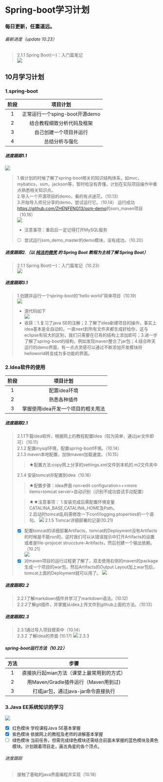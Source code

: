 # Spring-boot学习计划

### 每日更新，任重道远。
###### 最新进度（update 10.23）
> 2.1.1 Spring Boot(一)：入门篇笔记  
 ![](./pic/1.jpg)
## 10月学习计划
### 1.spring-boot
| 阶段 | 项目计划 |
| :------: | :------: |
|1|正常运行一个sping-boot开源demo|
|2|结合教程细致分析代码及框架|
|3|自己创建一个项目并运行|
|4|总结分析与强化|

##### 进度跟踪1.1
![](./pic/数据库状态.png)
> 1.做计划的时候了解了spring-boot相关的知识结构体系，如mvc，mybatics，ssm，jackson等，暂时哈没有弄懂，计划在实际项目操作中重点熟悉相关知识点。  
> 2.导入一个开源项目的demo，看的有点迷茫。（10.13）  
> 3.开始导入师兄分享的demo，尝试运行它。（10.14）
> 运行成功<https://github.com/ZHENFENG13/ssm-demo>的ssm_maven项目（10.18）  
 ![](./pic/ssm_demo首页.png)
>- 注意事项：重启后一定记得打开MySQL服务  
>- [ ] 尝试运行ssm_demo_master的demo模块，没有成功。（10.20）  
##### 进度跟踪2.（以 [纯洁的微笑](http://www.ityouknow.com/spring-boot.html) 的 Spring Boot 教程为主线了解 Spring Boot）
> 2.1.1 Spring Boot(一)：入门篇笔记（10.23）  
 ![](./pic/1.png)
##### 进度跟踪3.1
> 1.创建并运行一个spring-boot的“hello world”简单项目（10.19）  
![](./pic/helloworld.png)  
> - 源代码如下  
  ![](./pic/源码.png)
>- 收获：1.复习了java SE的注解；2.了解了idea新建项目的操作，事实上idea基本是全自动的，一直next到所有文件夹都生成好给你，这与eclipse有较大的区别，我们只需要在已有的结构上添加即可；3.进一步了解了spring-boot的结构，例如发现maven整合了jar包；4.结合昨天运行的demo界面，有一点点灵感可以通过不断添加开发模块将helloworld转变成为多功能的界面。

### 2.Idea软件的使用
| 阶段 | 项目计划 |
| :------: | :------: |
|1|配置idea环境|
|2|熟悉各种插件|
|3|掌握使用idea开发一个项目的相关用法|
##### 进度跟踪2.1
> 2.1.1下载Idea软件，根据网上的教程配置Idea（较为简单，通过jar文件即可）（10.11）  
> 2.1.2 配置mysql环境，配置spring-boot环境。（10.14）  
> 2.1.3 maven本地配置，加快maven加载速度。（10.15）  
>> &#9733;配置方法:copy网上分享的settings.xml文件到本机的.m2文件夹中  
>
> 2.1.4 安装tomcat并配置到idea（10.16）  
>> &#9733;配置步骤：idea界面 run>edit configuration>+>more items>tomcat server>自动识别（识别不成功尝试手动配置）  
>
>> &#9733;&#9733;注意事项：
> 1.安装完成后需配置环境变量CATALINA_BASE,CATALINA_HOME及Path。  
> 2.启动时tomcat乱码需修改一下conf/logging.ptoperties的一个语句。
![](./pic/tomcat乱码更正方法.png)
> 2.1.5 Tomcar详细部署的记录(10.21)
> - [x] 配置tomcat的详细部署Artifacts，tomcat的Deployment没有Artifacts的时候是不能run的，这时我们可以从错误提示中打开Artifacts的设置或者是file-projocet struccture-Aritifacts，然后创建一个输出依赖。（10.21）  
 ![](./pic/artifacts.png)  
 > - [x] 对maven项目的运行过程更了解了，双击使用右侧的maven的package生成一个项目的war包，然后Artifacts的Output Layout加上war包后，tomcat上面的Deployment就可以用了。
 ![](./pic/depolyment.png)  
##### 进度跟踪2.2
> 2.2.1了解markdown插件并学习了markdown语法。(10.12)  
> 2.2.2了解git插件，并掌握从idea上传文件到github上面的方法。（10.13）  
##### 进度跟踪2.3
> 2.3.1通过导入项目摸索中（10.14）  
> 2.3.2 了解idea的界面  (10.17)
> ![](./pic/idea界面.jpg)
> 2.3.3 
##### spring-boot运行方法（10.22）
| 方法 | 步骤 |
| :------: | :------: |
|1|直接执行起mian方法（课堂上最常用到的方式）|
|2|用Maven/Gradle插件运行（Maven用到过)|
|3|打成jar包，通过java-jar命令直接执行|

### 3.Java EE系统知识的学习
![](./pic/13.jpg)
- [x] 红色模块 学校课程Java SE基本掌握
- [x] 紫色模块 依据网上的教程及老师的讲解基本掌握
- [ ] 绿色模块 当前任务，但需完成绿色模块还需结合前面未掌握的蓝色模块及黄色模块。计划跟着项目走，画五角星的各个顶点。
###### 进度跟踪
> 接触了基础的java界面编程并实现（10.18）
